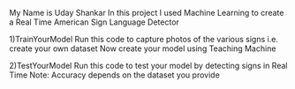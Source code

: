 My Name is Uday Shankar In this project I used Machine Learning to create a Real Time American Sign Language Detector

1)TrainYourModel Run this code to capture photos of the various signs i.e. create your own dataset
Now create your model using Teaching Machine

2)TestYourModel Run this code to test your model by detecting signs in Real Time
Note: Accuracy depends on the dataset you provide
